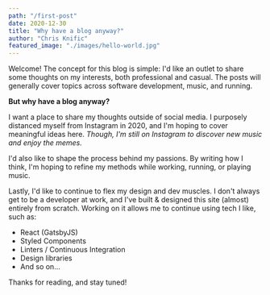 ```yaml
---
path: "/first-post"
date: 2020-12-30
title: "Why have a blog anyway?"
author: "Chris Knific"
featured_image: "./images/hello-world.jpg"
---
```

Welcome! The concept for this blog is simple: I'd like an outlet to share some thoughts on my interests, both professional and casual. The posts will generally cover topics across software development, music, and running.

**But why have a blog anyway?**

I want a place to share my thoughts outside of social media. I purposely distanced myself from Instagram in 2020, and I'm hoping to cover meaningful ideas here. *Though, I'm still on Instagram to discover new music and enjoy the memes.*

I'd also like to shape the process behind my passions. By writing how I think, I'm hoping to refine my methods while working, running, or playing music.

Lastly, I'd like to continue to flex my design and dev muscles. I don't always get to be a developer at work, and I've built & designed this site (almost) entirely from scratch. Working on it allows me to continue using tech I like, such as:

- React (GatsbyJS)
- Styled Components
- Linters / Continuous Integration
- Design libraries
- And so on...

Thanks for reading, and stay tuned!